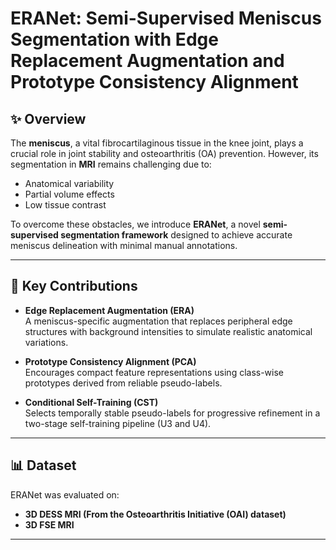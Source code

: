 # ERANet: Semi-Supervised Meniscus Segmentation with Edge Replacement Augmentation and Prototype Consistency Alignment

## ✨ Overview

The **meniscus**, a vital fibrocartilaginous tissue in the knee joint, plays a crucial role in joint stability and osteoarthritis (OA) prevention. However, its segmentation in **MRI** remains challenging due to:

- Anatomical variability
- Partial volume effects
- Low tissue contrast

To overcome these obstacles, we introduce **ERANet**, a novel **semi-supervised segmentation framework** designed to achieve accurate meniscus delineation with minimal manual annotations.

---

## 🧠 Key Contributions

- **Edge Replacement Augmentation (ERA)**  
  A meniscus-specific augmentation that replaces peripheral edge structures with background intensities to simulate realistic anatomical variations.

- **Prototype Consistency Alignment (PCA)**  
  Encourages compact feature representations using class-wise prototypes derived from reliable pseudo-labels.

- **Conditional Self-Training (CST)**  
  Selects temporally stable pseudo-labels for progressive refinement in a two-stage self-training pipeline (U3 and U4).

---

## 📊 Dataset

ERANet was evaluated on:
- **3D DESS MRI (From the **Osteoarthritis Initiative (OAI)** dataset)**
- **3D FSE MRI**

---
